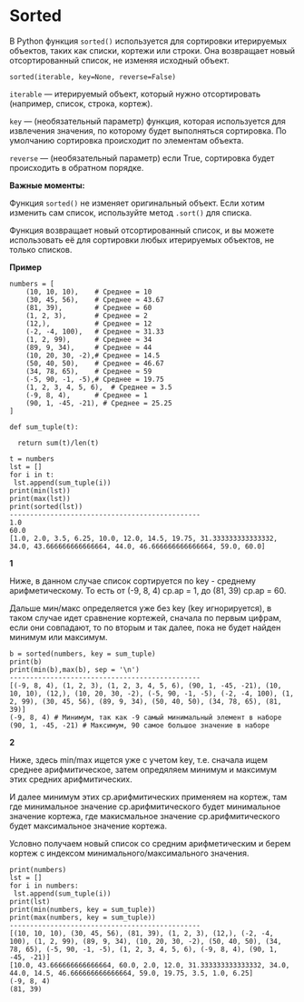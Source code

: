 # **Sorted**

В Python функция `sorted()` используется для сортировки итерируемых объектов, таких как списки, кортежи или строки. Она возвращает новый отсортированный список, не изменяя исходный объект.

```
sorted(iterable, key=None, reverse=False)
```

`iterable` — итерируемый объект, который нужно отсортировать (например, список, строка, кортеж).

`key` — (необязательный параметр) функция, которая используется для извлечения значения, по которому будет выполняться сортировка. По умолчанию сортировка происходит по элементам объекта.

`reverse` — (необязательный параметр) если True, сортировка будет происходить в обратном порядке.

**Важные моменты:**

Функция `sorted()` не изменяет оригинальный объект. Если хотим изменить сам список, используйте метод `.sort()` для списка.

Функция возвращает новый отсортированный список, и вы можете использовать её для сортировки любых итерируемых объектов, не только списков.

**Пример**

```
numbers = [
    (10, 10, 10),    # Среднее = 10
    (30, 45, 56),    # Среднее ≈ 43.67
    (81, 39),        # Среднее = 60
    (1, 2, 3),       # Среднее = 2
    (12,),           # Среднее = 12
    (-2, -4, 100),   # Среднее ≈ 31.33
    (1, 2, 99),      # Среднее ≈ 34
    (89, 9, 34),     # Среднее ≈ 44
    (10, 20, 30, -2),# Среднее = 14.5
    (50, 40, 50),    # Среднее = 46.67
    (34, 78, 65),    # Среднее ≈ 59
    (-5, 90, -1, -5),# Среднее = 19.75
    (1, 2, 3, 4, 5, 6),  # Среднее = 3.5
    (-9, 8, 4),      # Среднее = 1
    (90, 1, -45, -21), # Среднее = 25.25
]

def sum_tuple(t):

  return sum(t)/len(t)
```

```
t = numbers
lst = []
for i in t:
 lst.append(sum_tuple(i))
print(min(lst))
print(max(lst))
print(sorted(lst))
-----------------------------------------------
1.0
60.0
[1.0, 2.0, 3.5, 6.25, 10.0, 12.0, 14.5, 19.75, 31.333333333333332, 34.0, 43.666666666666664, 44.0, 46.666666666666664, 59.0, 60.0]
```

**1**

Ниже, в данном случае список сортируется по key - среднему арифметическому. То есть от (-9, 8, 4) ср.ар = 1, до (81, 39) ср.ар = 60.

Дальше мин/макс определяется уже без key (key игнорируется), в таком случае идет сравнение кортежей, сначала по первым цифрам, если они совпадают, то по вторым и так далее, пока не будет найден минимум или максимум.

```
b = sorted(numbers, key = sum_tuple)
print(b)
print(min(b),max(b), sep = '\n')
-----------------------------------------------
[(-9, 8, 4), (1, 2, 3), (1, 2, 3, 4, 5, 6), (90, 1, -45, -21), (10, 10, 10), (12,), (10, 20, 30, -2), (-5, 90, -1, -5), (-2, -4, 100), (1, 2, 99), (30, 45, 56), (89, 9, 34), (50, 40, 50), (34, 78, 65), (81, 39)]
(-9, 8, 4) # Минимум, так как -9 самый минимальный элемент в наборе
(90, 1, -45, -21) # Максимум, 90 самое большое значение в наборе
```

**2**

Ниже, здесь min/max ищется уже с учетом key, т.е. сначала ищем среднее арифмитическое, затем опредяляем минимум и максимум этих средних арифмитических.

И далее минимум этих ср.арифмитических применяем на кортеж, там где минимальное значение ср.арифмитического будет минимальное значение кортежа, где макисмальное значение ср.арифмитического будет максимальное значение кортежа.

Условно получаем новый список со средним арифметическим и берем кортеж с индексом минимального/максимального значения.

```
print(numbers)
lst = []
for i in numbers:
 lst.append(sum_tuple(i))
print(lst)
print(min(numbers, key = sum_tuple))
print(max(numbers, key = sum_tuple))
-----------------------------------------------
[(10, 10, 10), (30, 45, 56), (81, 39), (1, 2, 3), (12,), (-2, -4, 100), (1, 2, 99), (89, 9, 34), (10, 20, 30, -2), (50, 40, 50), (34, 78, 65), (-5, 90, -1, -5), (1, 2, 3, 4, 5, 6), (-9, 8, 4), (90, 1, -45, -21)]
[10.0, 43.666666666666664, 60.0, 2.0, 12.0, 31.333333333333332, 34.0, 44.0, 14.5, 46.666666666666664, 59.0, 19.75, 3.5, 1.0, 6.25]
(-9, 8, 4)
(81, 39)
```












